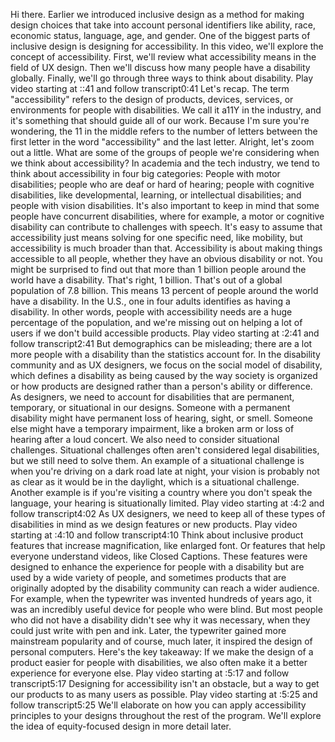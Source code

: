 
Hi there. Earlier we introduced inclusive design as a method for making design choices that take into account personal identifiers like ability, race, economic status, language, age, and gender. One of the biggest parts of inclusive design is designing for accessibility. In this video, we'll explore the concept of accessibility. First, we'll review what accessibility means in the field of UX design. Then we'll discuss how many people have a disability globally. Finally, we'll go through three ways to think about disability.
Play video starting at ::41 and follow transcript0:41
Let's recap. The term "accessibility" refers to the design of products, devices, services, or environments for people with disabilities. We call it a11Y in the industry, and it's something that should guide all of our work. Because I'm sure you're wondering, the 11 in the middle refers to the number of letters between the first letter in the word "accessibility" and the last letter. Alright, let's zoom out a little. What are some of the groups of people we're considering when we think about accessibility? In academia and the tech industry, we tend to think about accessibility in four big categories: People with motor disabilities; people who are deaf or hard of hearing; people with cognitive disabilities, like developmental, learning, or intellectual disabilities; and people with vision disabilities. It's also important to keep in mind that some people have concurrent disabilities, where for example, a motor or cognitive disability can contribute to challenges with speech. It's easy to assume that accessibility just means solving for one specific need, like mobility, but accessibility is much broader than that. Accessibility is about making things accessible to all people, whether they have an obvious disability or not. You might be surprised to find out that more than 1 billion people around the world have a disability. That's right, 1 billion. That's out of a global population of 7.8 billion. This means 13 percent of people around the world have a disability. In the U.S., one in four adults identifies as having a disability. In other words, people with accessibility needs are a huge percentage of the population, and we're missing out on helping a lot of users if we don't build accessible products.
Play video starting at :2:41 and follow transcript2:41
But demographics can be misleading; there are a lot more people with a disability than the statistics account for. In the disability community and as UX designers, we focus on the social model of disability, which defines a disability as being caused by the way society is organized or how products are designed rather than a person's ability or difference. As designers, we need to account for disabilities that are permanent, temporary, or situational in our designs. Someone with a permanent disability might have permanent loss of hearing, sight, or smell. Someone else might have a temporary impairment, like a broken arm or loss of hearing after a loud concert. We also need to consider situational challenges. Situational challenges often aren't considered legal disabilities, but we still need to solve them. An example of a situational challenge is when you're driving on a dark road late at night, your vision is probably not as clear as it would be in the daylight, which is a situational challenge. Another example is if you're visiting a country where you don't speak the language, your hearing is situationally limited.
Play video starting at :4:2 and follow transcript4:02
As UX designers, we need to keep all of these types of disabilities in mind as we design features or new products.
Play video starting at :4:10 and follow transcript4:10
Think about inclusive product features that increase magnification, like enlarged font. Or features that help everyone understand videos, like Closed Captions. These features were designed to enhance the experience for people with a disability but are used by a wide variety of people, and sometimes products that are originally adopted by the disability community can reach a wider audience. For example, when the typewriter was invented hundreds of years ago, it was an incredibly useful device for people who were blind. But most people who did not have a disability didn't see why it was necessary, when they could just write with pen and ink. Later, the typewriter gained more mainstream popularity and of course, much later, it inspired the design of personal computers. Here's the key takeaway: If we make the design of a product easier for people with disabilities, we also often make it a better experience for everyone else.
Play video starting at :5:17 and follow transcript5:17
Designing for accessibility isn't an obstacle, but a way to get our products to as many users as possible.
Play video starting at :5:25 and follow transcript5:25
We'll elaborate on how you can apply accessibility principles to your designs throughout the rest of the program. We'll explore the idea of equity-focused design in more detail later.